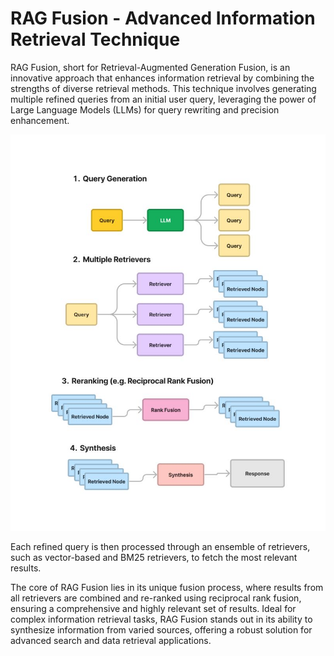 # RAG Fusion - Advanced Information Retrieval Technique

RAG Fusion, short for Retrieval-Augmented Generation Fusion, is an innovative approach that enhances information retrieval by combining the strengths of diverse retrieval methods. This technique involves generating multiple refined queries from an initial user query, leveraging the power of Large Language Models (LLMs) for query rewriting and precision enhancement.

![RAG](RAG.png)

Each refined query is then processed through an ensemble of retrievers, such as vector-based and BM25 retrievers, to fetch the most relevant results.
 
The core of RAG Fusion lies in its unique fusion process, where results from all retrievers are combined and re-ranked using reciprocal rank fusion, ensuring a comprehensive and highly relevant set of results. Ideal for complex information retrieval tasks, RAG Fusion stands out in its ability to synthesize information from varied sources, offering a robust solution for advanced search and data retrieval applications.



